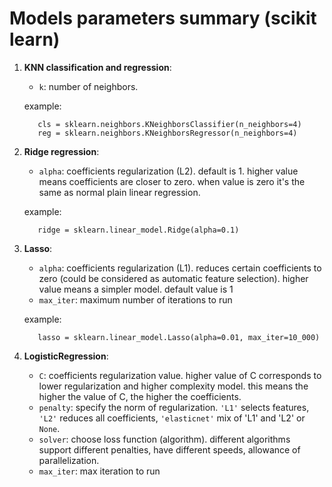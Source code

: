 ﻿# Models parameters summary (scikit learn)
1. **KNN classification and regression**:
	* `k`: number of neighbors.
	
	example:
	
	      cls = sklearn.neighbors.KNeighborsClassifier(n_neighbors=4)
	      reg = sklearn.neighbors.KNeighborsRegressor(n_neighbors=4)       
2. **Ridge regression**:
	* `alpha`: coefficients regularization (L2). default is 1. higher value means coefficients are closer to zero. when value is zero it's the same as normal plain linear regression.
	
	example:
	
          ridge = sklearn.linear_model.Ridge(alpha=0.1)
3. **Lasso**:
	* `alpha`: coefficients regularization (L1). reduces certain coefficients to zero (could be considered as automatic feature selection). higher value means a simpler model. default value is 1
	* `max_iter`: maximum number of iterations to run
	
	example:
	
          lasso = sklearn.linear_model.Lasso(alpha=0.01, max_iter=10_000)

4. **LogisticRegression**:
	* `C`: coefficients regularization value. higher value of C corresponds to lower regularization and higher complexity model. this means the higher the value of C, the higher the coefficients.
	* `penalty`: specify the norm of regularization. `'L1'` selects features, `'L2'` reduces all coefficients, `'elasticnet'` mix of 'L1' and 'L2' or `None`. 
	* `solver`: choose loss function (algorithm). different algorithms support different penalties, have different speeds, allowance of parallelization.
	* `max_iter`: max iteration to run
	
          

